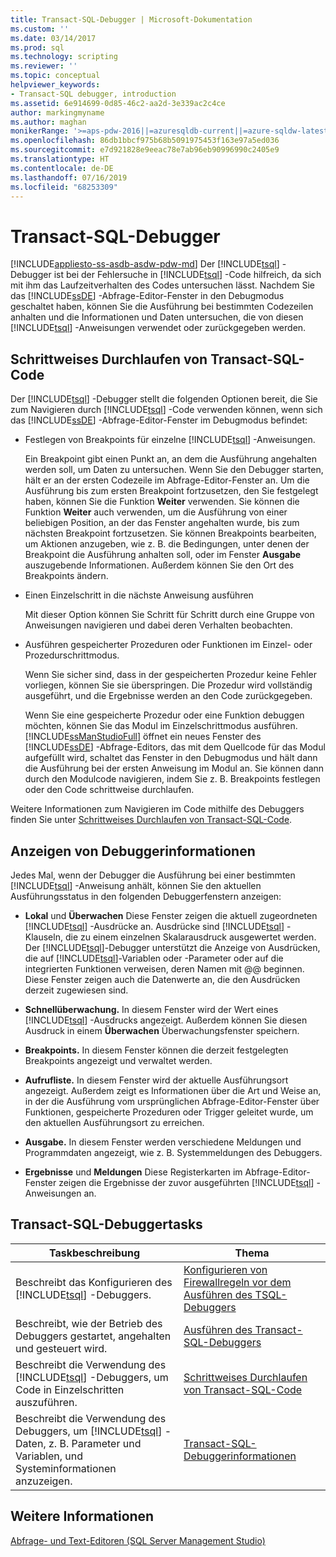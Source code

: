 ```yaml
---
title: Transact-SQL-Debugger | Microsoft-Dokumentation
ms.custom: ''
ms.date: 03/14/2017
ms.prod: sql
ms.technology: scripting
ms.reviewer: ''
ms.topic: conceptual
helpviewer_keywords:
- Transact-SQL debugger, introduction
ms.assetid: 6e914699-0d85-46c2-aa2d-3e339ac2c4ce
author: markingmyname
ms.author: maghan
monikerRange: '>=aps-pdw-2016||=azuresqldb-current||=azure-sqldw-latest||>=sql-server-2016||=sqlallproducts-allversions||>=sql-server-linux-2017||=azuresqldb-mi-current'
ms.openlocfilehash: 86db1bbcf975b68b5091975453f163e97a5ed036
ms.sourcegitcommit: e7d921828e9eeac78e7ab96eb90996990c2405e9
ms.translationtype: HT
ms.contentlocale: de-DE
ms.lasthandoff: 07/16/2019
ms.locfileid: "68253309"
---
```

# <a name="transact-sql-debugger"></a>Transact-SQL-Debugger
[!INCLUDE[appliesto-ss-asdb-asdw-pdw-md](../../includes/appliesto-ss-asdb-asdw-pdw-md.md)]
  Der [!INCLUDE[tsql](../../includes/tsql-md.md)] -Debugger ist bei der Fehlersuche in [!INCLUDE[tsql](../../includes/tsql-md.md)] -Code hilfreich, da sich mit ihm das Laufzeitverhalten des Codes untersuchen lässt. Nachdem Sie das [!INCLUDE[ssDE](../../includes/ssde-md.md)] -Abfrage-Editor-Fenster in den Debugmodus geschaltet haben, können Sie die Ausführung bei bestimmten Codezeilen anhalten und die Informationen und Daten untersuchen, die von diesen [!INCLUDE[tsql](../../includes/tsql-md.md)] -Anweisungen verwendet oder zurückgegeben werden.  
  
## <a name="stepping-through-transact-sql-code"></a>Schrittweises Durchlaufen von Transact-SQL-Code  
 Der [!INCLUDE[tsql](../../includes/tsql-md.md)] -Debugger stellt die folgenden Optionen bereit, die Sie zum Navigieren durch [!INCLUDE[tsql](../../includes/tsql-md.md)] -Code verwenden können, wenn sich das [!INCLUDE[ssDE](../../includes/ssde-md.md)] -Abfrage-Editor-Fenster im Debugmodus befindet:  
  
-   Festlegen von Breakpoints für einzelne [!INCLUDE[tsql](../../includes/tsql-md.md)] -Anweisungen.  
  
     Ein Breakpoint gibt einen Punkt an, an dem die Ausführung angehalten werden soll, um Daten zu untersuchen. Wenn Sie den Debugger starten, hält er an der ersten Codezeile im Abfrage-Editor-Fenster an. Um die Ausführung bis zum ersten Breakpoint fortzusetzen, den Sie festgelegt haben, können Sie die Funktion **Weiter** verwenden. Sie können die Funktion **Weiter** auch verwenden, um die Ausführung von einer beliebigen Position, an der das Fenster angehalten wurde, bis zum nächsten Breakpoint fortzusetzen. Sie können Breakpoints bearbeiten, um Aktionen anzugeben, wie z. B. die Bedingungen, unter denen der Breakpoint die Ausführung anhalten soll, oder im Fenster **Ausgabe** auszugebende Informationen. Außerdem können Sie den Ort des Breakpoints ändern.  
  
-   Einen Einzelschritt in die nächste Anweisung ausführen  
  
     Mit dieser Option können Sie Schritt für Schritt durch eine Gruppe von Anweisungen navigieren und dabei deren Verhalten beobachten.  
  
-   Ausführen gespeicherter Prozeduren oder Funktionen im Einzel- oder Prozedurschrittmodus.  
  
     Wenn Sie sicher sind, dass in der gespeicherten Prozedur keine Fehler vorliegen, können Sie sie überspringen. Die Prozedur wird vollständig ausgeführt, und die Ergebnisse werden an den Code zurückgegeben.  
  
     Wenn Sie eine gespeicherte Prozedur oder eine Funktion debuggen möchten, können Sie das Modul im Einzelschrittmodus ausführen. [!INCLUDE[ssManStudioFull](../../includes/ssmanstudiofull-md.md)] öffnet ein neues Fenster des [!INCLUDE[ssDE](../../includes/ssde-md.md)] -Abfrage-Editors, das mit dem Quellcode für das Modul aufgefüllt wird, schaltet das Fenster in den Debugmodus und hält dann die Ausführung bei der ersten Anweisung im Modul an. Sie können dann durch den Modulcode navigieren, indem Sie z. B. Breakpoints festlegen oder den Code schrittweise durchlaufen.  
  
 Weitere Informationen zum Navigieren im Code mithilfe des Debuggers finden Sie unter [Schrittweises Durchlaufen von Transact-SQL-Code](../../relational-databases/scripting/step-through-transact-sql-code.md).  
  
## <a name="viewing-debugger-information"></a>Anzeigen von Debuggerinformationen  
 Jedes Mal, wenn der Debugger die Ausführung bei einer bestimmten [!INCLUDE[tsql](../../includes/tsql-md.md)] -Anweisung anhält, können Sie den aktuellen Ausführungsstatus in den folgenden Debuggerfenstern anzeigen:  
  
-   **Lokal** und **Überwachen** Diese Fenster zeigen die aktuell zugeordneten [!INCLUDE[tsql](../../includes/tsql-md.md)] -Ausdrücke an. Ausdrücke sind [!INCLUDE[tsql](../../includes/tsql-md.md)] -Klauseln, die zu einem einzelnen Skalarausdruck ausgewertet werden. Der [!INCLUDE[tsql](../../includes/tsql-md.md)]-Debugger unterstützt die Anzeige von Ausdrücken, die auf [!INCLUDE[tsql](../../includes/tsql-md.md)]-Variablen oder -Parameter oder auf die integrierten Funktionen verweisen, deren Namen mit @@ beginnen. Diese Fenster zeigen auch die Datenwerte an, die den Ausdrücken derzeit zugewiesen sind.  
  
-   **Schnellüberwachung.** In diesem Fenster wird der Wert eines [!INCLUDE[tsql](../../includes/tsql-md.md)] -Ausdrucks angezeigt. Außerdem können Sie diesen Ausdruck in einem **Überwachen** Überwachungsfenster speichern.  
  
-   **Breakpoints.** In diesem Fenster können die derzeit festgelegten Breakpoints angezeigt und verwaltet werden.  
  
-   **Aufrufliste.** In diesem Fenster wird der aktuelle Ausführungsort angezeigt. Außerdem zeigt es Informationen über die Art und Weise an, in der die Ausführung vom ursprünglichen Abfrage-Editor-Fenster über Funktionen, gespeicherte Prozeduren oder Trigger geleitet wurde, um den aktuellen Ausführungsort zu erreichen.  
  
-   **Ausgabe.** In diesem Fenster werden verschiedene Meldungen und Programmdaten angezeigt, wie z. B. Systemmeldungen des Debuggers.  
  
-   **Ergebnisse** und **Meldungen** Diese Registerkarten im Abfrage-Editor-Fenster zeigen die Ergebnisse der zuvor ausgeführten [!INCLUDE[tsql](../../includes/tsql-md.md)] -Anweisungen an.  
  
## <a name="transact-sql-debugger-tasks"></a>Transact-SQL-Debuggertasks  
  
|Taskbeschreibung|Thema|  
|----------------------|-----------|  
|Beschreibt das Konfigurieren des [!INCLUDE[tsql](../../includes/tsql-md.md)] -Debuggers.|[Konfigurieren von Firewallregeln vor dem Ausführen des TSQL-Debuggers](../../relational-databases/scripting/configure-firewall-rules-before-running-the-tsql-debugger.md)|  
|Beschreibt, wie der Betrieb des Debuggers gestartet, angehalten und gesteuert wird.|[Ausführen des Transact-SQL-Debuggers](../../relational-databases/scripting/run-the-transact-sql-debugger.md)|  
|Beschreibt die Verwendung des [!INCLUDE[tsql](../../includes/tsql-md.md)] -Debuggers, um Code in Einzelschritten auszuführen.|[Schrittweises Durchlaufen von Transact-SQL-Code](../../relational-databases/scripting/step-through-transact-sql-code.md)|  
|Beschreibt die Verwendung des Debuggers, um [!INCLUDE[tsql](../../includes/tsql-md.md)] -Daten, z. B. Parameter und Variablen, und Systeminformationen anzuzeigen.|[Transact-SQL-Debuggerinformationen](../../relational-databases/scripting/transact-sql-debugger-information.md)|  
  
## <a name="see-also"></a>Weitere Informationen  
 [Abfrage- und Text-Editoren &#40;SQL Server Management Studio&#41;](../../relational-databases/scripting/query-and-text-editors-sql-server-management-studio.md)  
  
  
